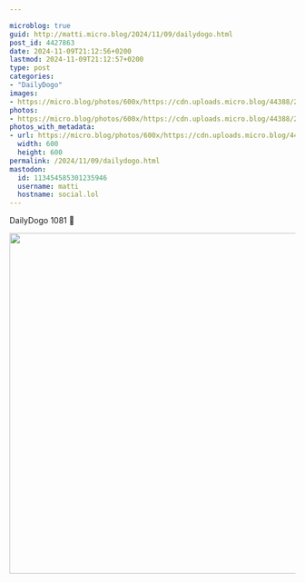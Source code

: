 ```yaml
---

microblog: true
guid: http://matti.micro.blog/2024/11/09/dailydogo.html
post_id: 4427863
date: 2024-11-09T21:12:56+0200
lastmod: 2024-11-09T21:12:57+0200
type: post
categories:
- "DailyDogo"
images:
- https://micro.blog/photos/600x/https://cdn.uploads.micro.blog/44388/2024/0b0334ebac294e438530e842a9fc1939.jpg
photos:
- https://micro.blog/photos/600x/https://cdn.uploads.micro.blog/44388/2024/0b0334ebac294e438530e842a9fc1939.jpg
photos_with_metadata:
- url: https://micro.blog/photos/600x/https://cdn.uploads.micro.blog/44388/2024/0b0334ebac294e438530e842a9fc1939.jpg
  width: 600
  height: 600
permalink: /2024/11/09/dailydogo.html
mastodon:
  id: 113454585301235946
  username: matti
  hostname: social.lol
---
```

DailyDogo 1081 🐶

<img src="/media/uploads/2024/0b0334ebac294e438530e842a9fc1939.jpg" width="600" height="600" alt="" />
